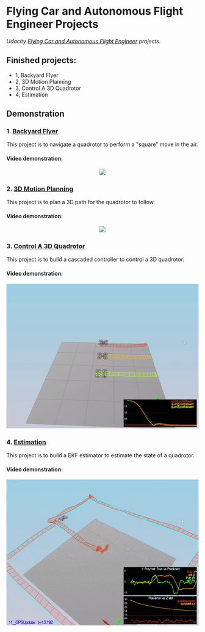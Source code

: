 # Flying Car and Autonomous Flight Engineer Projects

*Udacity [Flying Car and Autonomous Flight Engineer](http://www.udacity.com/flying-car) projects.*

## Finished projects:
- 1, Backyard Flyer 
- 2, 3D Motion Planning
- 3, Control A 3D Quadrotor
- 4, Estimation

## Demonstration

### 1. [Backyard Flyer](https://github.com/ZhuoyunZhong/Flying-Car-and-Autonomous-Flight-Engineer-Projects/tree/master/P1-Backyard-Flyer)

This project is to navigate a quadrotor to perform a "square" move in the air. 

#### Video demonstration:

<p align="center">
    <a href="https://youtu.be/qFMppXhhD9A">
  		<img src="./demonstration/P1.gif"/>
    </a>
</p>

### 2. [3D Motion Planning](https://github.com/ZhuoyunZhong/Flying-Car-and-Autonomous-Flight-Engineer-Projects/tree/master/P2-3D-Motion-Planning)

This project is to plan a 3D path for the quadrotor to follow. 

#### Video demonstration:

<p align="center">
    <a href="https://youtu.be/zRbeXtmMdxE">
  		<img src="./demonstration/P2.gif"/>
    </a>
</p>



### 3. [Control A 3D Quadrotor](https://github.com/ZhuoyunZhong/Flying-Car-and-Autonomous-Flight-Engineer-Projects/tree/master/P3-Control-A-3D-Quadrotor)

This project is to build a cascaded controller to control a 3D quadrotor.

#### Video demonstration:

<p align="center">
    <a href="https://youtu.be/AGDbQazFgzU">
  		<img src="./demonstration/P3.gif"/>
    </a>
</p>



### 4. [Estimation](https://github.com/ZhuoyunZhong/Flying-Car-and-Autonomous-Flight-Engineer-Projects/tree/master/P4-Estimation)

This project is to build a EKF estimator to estimate the state of a quadrotor.

#### Video demonstration:

<p align="center">
    <a href="https://youtu.be/qw0V_ZVRSns">
  		<img src="./demonstration/P4.gif"/>
    </a>
</p>